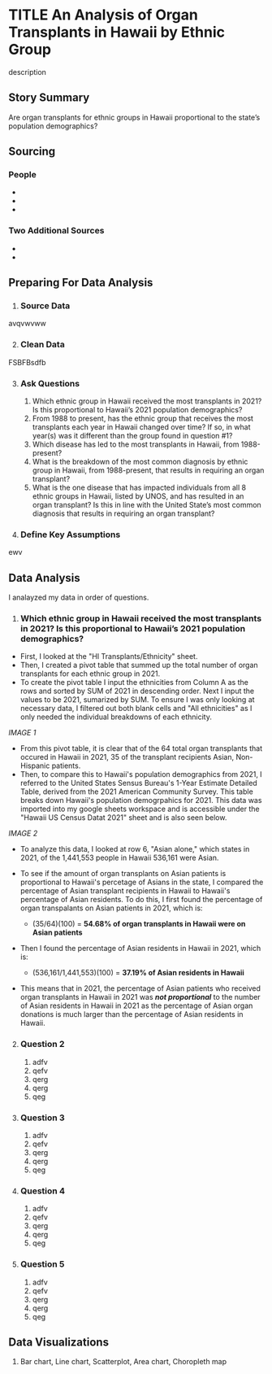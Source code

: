 # TITLE An Analysis of Organ Transplants in Hawaii by Ethnic Group 
description 

## Story Summary 
Are organ transplants for ethnic groups in Hawaii proportional to the state’s population demographics? 

## Sourcing 
### People
* 
*
*

### Two Additional Sources
*
*

## Preparing For Data Analysis  

1. ### Source Data
avqvwvww

2. ### Clean Data 
FSBFBsdfb

3. ### Ask Questions
    1. Which ethnic group in Hawaii received the most transplants in 2021? Is this proportional to Hawaii’s 2021 population demographics? 
    2. From 1988 to present, has the ethnic group that receives the most transplants each year in Hawaii changed over time? If so, in what year(s) was it different than the group found in question #1?
    3.  Which disease has led to the most transplants in Hawaii, from 1988-present?
    4. What is the breakdown of the most common diagnosis by ethnic group in Hawaii, from 1988-present, that results in requiring an organ transplant? 
    5. What is the one disease that has impacted individuals from all 8 ethnic groups in Hawaii, listed by UNOS, and has resulted in an organ transplant? Is this in line with the United State’s most common diagnosis that results in requiring an organ transplant?

   
4. ### Define Key Assumptions
ewv

## Data Analysis 
I analayzed my data in order of questions. 

1. ### Which ethnic group in Hawaii received the most transplants in 2021? Is this proportional to Hawaii’s 2021 population demographics? 
* First, I looked at the "HI Transplants/Ethnicity" sheet. 
* Then, I created a pivot table that summed up the total number of organ transplants for each ethnic group in 2021.
* To create the pivot table I input the ethnicities from Column A as the rows and sorted by SUM of 2021 in descending order. Next I input the values to be 2021, sumarized by SUM. To ensure I was only looking at necessary data, I filtered out both blank cells and "All ethnicities" as I only needed the individual breakdowns of each ethnicity.

_IMAGE 1_

* From this pivot table, it is clear that of the 64 total organ transplants that occured in Hawaii in 2021, 35 of the transplant recipients  Asian, Non-Hispanic patients. 
* Then, to compare this to Hawaii's population demographics from 2021, I referred to the United States Sensus Bureau's 1-Year Estimate Detailed Table, derived from the 2021 American Community Survey. This table breaks down Hawaii's population demogrpahics for 2021. This data was imported into my google sheets workspace and is accessible under the "Hawaii US Census Datat 2021" sheet and is also seen below. 

_IMAGE 2_

* To analyze this data, I looked at row 6, "Asian alone," which states in 2021, of the 1,441,553 people in Hawaii 536,161 were Asian.
* To see if the amount of organ transplants on Asian patients is proportional to Hawaii's percetage of Asians in the state, I compared the percentage of Asian transplant recipients in Hawaii to Hawaii's percentage of Asian residents. To do this, I first found the percentage of organ transpalants on Asian patients in 2021, which is:
    * (35/64)(100) = **54.68% of organ transplants in Hawaii were on Asian patients**
 
* Then I found the percentage of Asian residents in Hawaii in 2021, which is:
    * (536,161/1,441,553)(100) = **37.19% of Asian residents in Hawaii**
 
* This means that in 2021, the percentage of Asian patients who received organ transplants in Hawaii in 2021 was _**not proportional**_ to the number of Asian residents in Hawaii in 2021 as the percentage of Asian organ donations is much larger than the percentage of Asian residents in Hawaii. 

2. ### Question 2
    1. adfv
    2. qefv
    3. qerg
    4. qerg
    5. qeg

3. ### Question 3
    1. adfv
    2. qefv
    3. qerg
    4. qerg
    5. qeg

4. ### Question 4
    1. adfv
    2. qefv
    3. qerg
    4. qerg
    5. qeg

5. ### Question 5
    1. adfv
    2. qefv
    3. qerg
    4. qerg
    5. qeg

## Data Visualizations 
1. Bar chart, Line chart, Scatterplot, Area chart,  Choropleth map 

